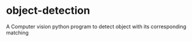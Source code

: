 # object-detection
A Computer vision python program to detect object with its corresponding matching 
